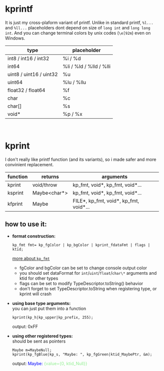 # kprintf
It is just my cross-plaform variant of printf.
Unlike in standard printf, `%l...` and `%ll...` placeholders dont depend on size of `long int` and `long long int`. And you can change terminal colors by unix codes (`\e[92m`) even on Windows.

| type                    | placeholder             |
|-------------------------|-------------------------|
| int8 / int16 / int32    | %i / %d                 |
| int64                   | %li / %ld / %lld / %lli |
| uint8 / uint16 / uint32 | %u                      |
| uint64                  | %lu / %llu              |
| float32 / float64       | %f                      |
| char                    | %c                      |
| char[]                  | %s                      |
| void\*                  | %p / %x                 |

<br>

# kprint
I don't really like printf function (and its variants), so i made safer and more convinient replacement.

| function | returns | arguments |
|----------|---------|-----------|
| kprint   | void/throw   | kp_fmt, void\*, kp_fmt, void\*... |
| ksprint  | Maybe<char\*>| kp_fmt, void\*, kp_fmt, void\*... |
| kfprint  | Maybe<void>  | FILE\*, kp_fmt, void\*, kp_fmt, void\*... |

## how to use it:
+ **format construction:**  
    ```
    kp_fmt fmt= kp_fgColor | kp_bgColor | kprint_fdataFmt | flags | ktid;
    ```
    [more about `kp_fmt`](kp_fmt.md)
    + fgColor and bgColor can be set to change console output color
    + you should set dataFormat for `int`/`uint`/`float`/`char\*` arguments and ktid for other types 
    + flags can be set to modify TypeDescriptor.toString() behavior
    + don't forget to set TypeDescriptor.toString when registering type, or kprint will crash

+ **using base type arguments:**   
    you can just put them into a function
    ```
    kprint(kp_h|kp_upper|kp_prefix, 255);
    ```
    output: 0xFF
+ **using other registered types:**  
    should be sent as pointers
    ```
    Maybe m=MaybeNull;
    kprint(kp_fgBlue|kp_s, "Maybe: ", kp_fgGreen|ktid_MaybePtr, &m);
    ```  
    output: <span style="color:blue">Maybe:</span> <span style="color:lightgreen">{value={0, ktid_Null}}</span>
